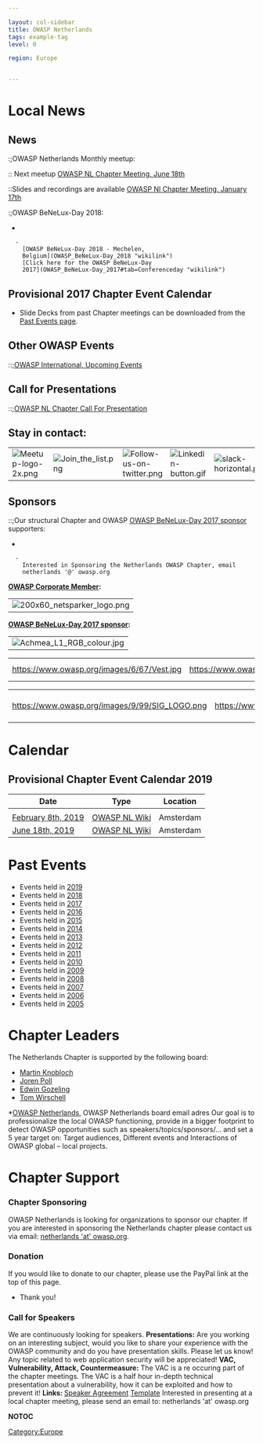 ```yaml
---

layout: col-sidebar
title: OWASP Netherlands
tags: example-tag
level: 0

region: Europe


---
```

# Local News

## **News**

:;OWASP Netherlands Monthly meetup:

:: Next meetup [OWASP NL Chapter Meeting, June
18th](OWASP_NL_Monthly_Meetup#June_18.2C_2019 "wikilink")

::Slides and recordings are available [OWASP Nl Chapter Meeting, January
17th](OWASP_NL_Monthly_Meetup#January_17.2C_2019,_Hilversum "wikilink")

:;OWASP BeNeLux-Day 2018:

  -

      -
        [OWASP BeNeLux-Day 2018 - Mechelen,
        Belgium](OWASP_BeNeLux-Day_2018 "wikilink")
        [Click here for the OWASP BeNeLux-Day
        2017](OWASP_BeNeLux-Day_2017#tab=Conferenceday "wikilink")

## **Provisional 2017 Chapter Event Calendar**

  - Slide Decks from past Chapter meetings can be downloaded from the
    [Past Events page](Netherlands#Past_Events "wikilink").

## **Other OWASP Events**

::;[OWASP International, Upcoming
Events](OWASP_Events/upcoming_events "wikilink")

## **Call for Presentations**

::;[OWASP NL Chapter Call For
Presentation](https://docs.google.com/a/owasp.org/spreadsheet/viewform?formkey=dGs1UFN0Ul9YR1pRcGdYRmtYallraUE6MQ#gid=0)

## **Stay in contact:**

<center>

|                                                                |                                                               |                                                                                  |                                                                   |                                                                      |
| -------------------------------------------------------------- | ------------------------------------------------------------- | -------------------------------------------------------------------------------- | ----------------------------------------------------------------- | -------------------------------------------------------------------- |
| ![Meetup-logo-2x.png](Meetup-logo-2x.png "Meetup-logo-2x.png") | ![Join_the_list.png](Join_the_list.png "Join_the_list.png") | ![Follow-us-on-twitter.png](Follow-us-on-twitter.png "Follow-us-on-twitter.png") | ![Linkedin-button.gif](Linkedin-button.gif "Linkedin-button.gif") | ![slack-horizontal.png](slack-horizontal.png "slack-horizontal.png") |

</center>

## **Sponsors**

::;Our structural Chapter and OWASP [OWASP BeNeLux-Day 2017
sponsor](OWASP_BeNeLux-Day_2017 "wikilink") supporters:

  -

      -
        Interested in Sponsoring the Netherlands OWASP Chapter, email
        netherlands '@' owasp.org


**[OWASP Corporate
Member](https://www.owasp.org/index.php/Corporate_Membership):**

<center>

|                                                                                          |
| ---------------------------------------------------------------------------------------- |
| ![200x60_netsparker_logo.png](200x60_netsparker_logo.png "200x60_netsparker_logo.png") |

</center>

**[OWASP BeNeLux-Day 2017 sponsor](OWASP_BeNeLux-Day_2017 "wikilink"):**

<center>

|                                                                                     |
| ----------------------------------------------------------------------------------- |
| ![Achmea_L1_RGB_colour.jpg](Achmea_L1_RGB_colour.jpg "Achmea_L1_RGB_colour.jpg") |

</center>

<center>

|                                                                    |                                                                                    |                                                                                                                                            |
| ------------------------------------------------------------------ | ---------------------------------------------------------------------------------- | ------------------------------------------------------------------------------------------------------------------------------------------ |
| [<https://www.owasp.org/images/6/67/Vest.jpg>](http://www.vest.nl) | [<https://www.owasp.org/images/f/ff/Secwatch_logo_small.png>](https://secwatch.nl) | ![Avi_Logo_Transparent_Background_300pix.png](Avi_Logo_Transparent_Background_300pix.png "Avi_Logo_Transparent_Background_300pix.png") |

</center>

<center>

|                                                                                |                                                                                      |                                                                                                           |                                                                                                             |
| ------------------------------------------------------------------------------ | ------------------------------------------------------------------------------------ | --------------------------------------------------------------------------------------------------------- | ----------------------------------------------------------------------------------------------------------- |
| [<https://www.owasp.org/images/9/99/SIG_LOGO.png>](http://www.sig.eu/security) | [<https://www.owasp.org/images/7/78/Secura_logo_small.png>](https://www.secura.com/) | ![Xebia_logo-large-transparent.png](Xebia_logo-large-transparent.png "Xebia_logo-large-transparent.png") | [<https://www.owasp.org/images/9/9a/Logo_Informatiebeveiliging-200.png>](https://informatiebeveiliging.nl/) |

</center>

# Calendar

## Provisional Chapter Event Calendar 2019

| Date                                                                                            | Type                                                                   | Location  |
| ----------------------------------------------------------------------------------------------- | ---------------------------------------------------------------------- | --------- |
|                                                                                                 |                                                                        |           |
| [February 8th, 2019](https://www.meetup.com/OWASP-Chapter-Netherlands-Meetup/events/247313273/) | [OWASP NL Wiki](OWASP_NL_Monthly_Meetup#January_17.2C_2019 "wikilink") | Amsterdam |
| [June 18th, 2019](https://www.meetup.com/OWASP-Chapter-Netherlands-Meetup/events/261811435/)    | [OWASP NL Wiki](OWASP_NL_Monthly_Meetup#June_18.2C_2019 "wikilink")    | Amsterdam |

# Past Events

  - Events held in [2019](Netherlands_Previous_Events_2019 "wikilink")
  - Events held in [2018](Netherlands_Previous_Events_2018 "wikilink")
  - Events held in [2017](Netherlands_Previous_Events_2017 "wikilink")
  - Events held in [2016](Netherlands_Previous_Events_2016 "wikilink")
  - Events held in [2015](Netherlands_Previous_Events_2015 "wikilink")
  - Events held in [2014](Netherlands_Previous_Events_2014 "wikilink")
  - Events held in [2013](Netherlands_Previous_Events_2013 "wikilink")
  - Events held in [2012](Netherlands_Previous_Events_2012 "wikilink")
  - Events held in [2011](Netherlands_Previous_Events_2011 "wikilink")
  - Events held in [2010](Netherlands_Previous_Events_2010 "wikilink")
  - Events held in [2009](Netherlands_Previous_Events_2009 "wikilink")
  - Events held in [2008](Netherlands_Previous_Events_2008 "wikilink")
  - Events held in [2007](Netherlands_Previous_Events_2007 "wikilink")
  - Events held in [2006](Netherlands_Previous_Events_2006 "wikilink")
  - Events held in [2005](Netherlands_Previous_Events_2005 "wikilink")

# Chapter Leaders

The Netherlands Chapter is supported by the following board:

  - [Martin
    Knobloch](https://www.owasp.org/index.php/User:Knoblochmartin)
  - [Joren Poll](https://www.owasp.org/index.php/User:Joren)
  - [Edwin
    Gozeling](https://www.owasp.org/index.php/User:Edwin_Gozeling)
  - [Tom Wirschell](https://www.owasp.org/index.php/User:Cooper)


\*[OWASP Netherlands](mailto:netherlands@owasp.org), OWASP Netherlands
board email adres Our goal is to professionalize the local OWASP
functioning, provide in a bigger footprint to detect OWASP opportunities
such as speakers/topics/sponsors/… and set a 5 year target on: Target
audiences, Different events and Interactions of OWASP global – local
projects.

# Chapter Support

### Chapter Sponsoring

OWASP Netherlands is looking for organizations to sponsor our chapter.
If you are interested in sponsoring the Netherlands chapter please
contact us via email: [netherlands 'at'
owasp.org](mailto:netherlands@owasp.org).

### Donation

If you would like to donate to our chapter, please use the PayPal link
at the top of this page.

  - Thank you\!

### Call for Speakers

We are continuously looking for speakers.
**Presentations:** Are you working on an interesting subject, would you
like to share your experience with the OWASP community and do you have
presentation skills. Please let us know\! Any topic related to web
application security will be appreciated\!
**VAC, Vulnerability, Attack, Countermeasure:** The VAC is a re occuring
part of the chapter meetings. The VAC is a half hour in-depth technical
presentation about a vulnerability, how it can be exploited and how to
prevent it\!
<span style="font-weight: bold;">Links: </span> [Speaker
Agreement](http://www.owasp.org/index.php/Speaker_Agreement)
[Template](http://www.owasp.org/images/5/54/Presentation_template.ppt)
Interested in presenting at a local chapter meeting, please send an
email to: netherlands 'at' owasp.org

__NOTOC__ <headertabs></headertabs>

[Category:Europe](Category:Europe "wikilink")
